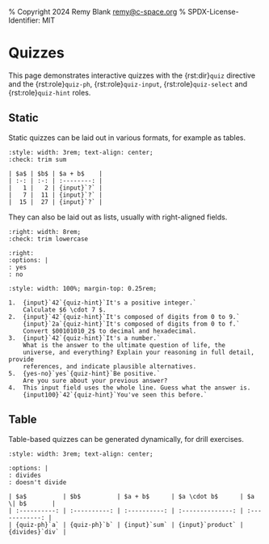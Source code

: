 % Copyright 2024 Remy Blank <remy@c-space.org>
% SPDX-License-Identifier: MIT

# Quizzes

This page demonstrates interactive quizzes with the {rst:dir}`quiz` directive
and the {rst:role}`quiz-ph`, {rst:role}`quiz-input`, {rst:role}`quiz-select` and
{rst:role}`quiz-hint` roles.

## Static

<script type="module">
const [core, quiz] = await tdoc.imports('tdoc/core.js', 'tdoc/quiz.js');

quiz.check('sum', args => {
    const tds = core.qsa(args.field.closest('tr'), 'td');
    const solution = +tds[0].textContent + (+tds[1].textContent)
    args.ok = args.answer === solution.toString();
    args.hint = `The answer is probably ${solution}.`;
});
</script>

Static quizzes can be laid out in various formats, for example as tables.

```{role} input(quiz-input)
:style: width: 3rem; text-align: center;
:check: trim sum
```

```{quiz}
| $a$ | $b$ | $a + b$    |
| :-: | :-: | :--------: |
|   1 |   2 | {input}`?` |
|   7 |  11 | {input}`?` |
|  15 |  27 | {input}`?` |
```

They can also be laid out as lists, usually with right-aligned fields.

```{role} input(quiz-input)
:right: width: 8rem;
:check: trim lowercase
```
```{role} yes-no(quiz-select)
:right:
:options: |
: yes
: no
```
```{role} input100(quiz-input)
:style: width: 100%; margin-top: 0.25rem;
```

```{quiz}
1.  {input}`42`{quiz-hint}`It's a positive integer.`
    Calculate $6 \cdot 7 $.
2.  {input}`42`{quiz-hint}`It's composed of digits from 0 to 9.`
    {input}`2a`{quiz-hint}`It's composed of digits from 0 to f.`
    Convert $00101010_2$ to decimal and hexadecimal.
3.  {input}`42`{quiz-hint}`It's a number.`
    What is the answer to the ultimate question of life, the
    universe, and everything? Explain your reasoning in full detail, provide
    references, and indicate plausible alternatives.
5.  {yes-no}`yes`{quiz-hint}`Be positive.`
    Are you sure about your previous answer?
4.  This input field uses the whole line. Guess what the answer is.
    {input100}`42`{quiz-hint}`You've seen this before.`
```

## Table

<script type="module">
const [core, quiz] = await tdoc.imports('tdoc/core.js', 'tdoc/quiz.js');

function sumProduct(max) {
    return () => {
        const va = core.randomInt(1, max), vb = core.randomInt(1, max);
        const div = Number.isInteger(vb / va) ? "divides" : "doesn't divide";
        return {
            va, vb,
            equal(other) { return va === other.va && vb === other.vb; },
            history: max ** 2 / 2,

            a(ph) { ph.textContent = `${va}`; },
            b(ph) { ph.textContent = `${vb}`; },
            sum(args) {
                args.ok = args.answer.trim() === (va + vb).toString();
            },
            product(args) {
                args.ok = args.answer.trim() === (va * vb).toString();
            },
            div(args) { args.ok = args.answer === div; }
        };
    };
}

quiz.generator('sumProduct', sumProduct(12));
</script>

Table-based quizzes can be generated dynamically, for drill exercises.

```{role} input(quiz-input)
:style: width: 3rem; text-align: center;
```
```{role} divides(quiz-select)
:options: |
: divides
: doesn't divide
```

```{quiz} table sumProduct
| $a$          | $b$          | $a + b$      | $a \cdot b$      | $a \| b$       |
| :----------: | :----------: | :----------: | :--------------: | :------------: |
| {quiz-ph}`a` | {quiz-ph}`b` | {input}`sum` | {input}`product` | {divides}`div` |
```
